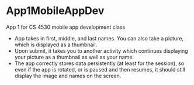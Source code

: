 # App1MobileAppDev
App 1 for CS 4530 mobile app development class

- App takes in first, middle, and last names. You can also take a picture, which is displayed as a thumbnail.
- Upon submit, it takes you to another activity which continues displaying your picture as a thumbnail as well as your name.
- The app correctly stores data persistently (at least for the session), so even if the app is rotated, or is paused and then resumes, it should still display the image and names on the screen.
